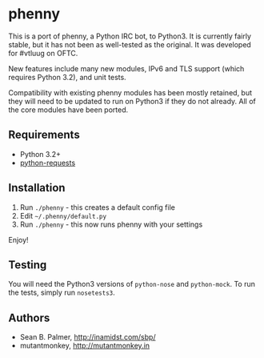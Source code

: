 phenny
======

This is a port of phenny, a Python IRC bot, to Python3. It is currently fairly
stable, but it has not been as well-tested as the original. It was developed
for #vtluug on OFTC.

New features include many new modules, IPv6 and TLS support (which requires
Python 3.2), and unit tests.

Compatibility with existing phenny modules has been mostly retained, but they
will need to be updated to run on Python3 if they do not already. All of the
core modules have been ported.

Requirements
------------
* Python 3.2+
* [python-requests](http://docs.python-requests.org/en/latest/)

Installation
------------
1. Run `./phenny` - this creates a default config file
2. Edit `~/.phenny/default.py`
3. Run `./phenny` - this now runs phenny with your settings

Enjoy!

Testing
-------
You will need the Python3 versions of `python-nose` and `python-mock`. To run
the tests, simply run `nosetests3`.

Authors
-------
* Sean B. Palmer, http://inamidst.com/sbp/
* mutantmonkey, http://mutantmonkey.in
